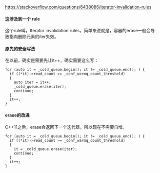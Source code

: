 https://stackoverflow.com/questions/6438086/iterator-invalidation-rules

#### 这涉及到一个 rule
这个rule叫，Iterator invalidation rules，简单来说就是，容器的erase一般会导致指向删除元素的iter失效。

#### 原先的安全写法
在以前，确实是需要先让it++，确实需要这么写：
```
for (auto it = _cold_queue.begin(); it != _cold_queue.end(); ) {
  if ((*it)->read_count >= _conf_warmq_count_threshold)
  {
    auto iter = it++;
    _cold_queue.erase(iter);
    continue;
  }
  it++;
}
````

#### erase的改进
C++11之后，erase会返回下一个迭代器，所以现在不需要自增。
```
for (auto it = _cold_queue.begin(); it != _cold_queue.end(); ) {
  if ((*it)->read_count >= _conf_warmq_count_threshold)
  {
    it = _cold_queue.erase(iter);
    continue;
  }
  it++;
}
```
